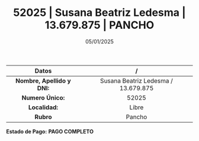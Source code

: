 ﻿---
title: 52025 | Susana Beatriz Ledesma | 13.679.875 | PANCHO
date: 05/01/2025
draft: false
tags: ['libre', 'titular', 'pancho']
---

|          **Datos**          |  /  |
|:---------------------------:|:---:|
| **Nombre, Apellido y DNI:** | Susana Beatriz Ledesma / 13.679.875 |
|      **Numero Único:**      | 52025 |
|        **Localidad:**       | Libre |
|          **Rubro**          | Pancho |

**Estado de Pago:** **PAGO COMPLETO**
